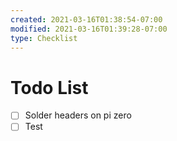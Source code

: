 ```yaml
---
created: 2021-03-16T01:38:54-07:00
modified: 2021-03-16T01:39:28-07:00
type: Checklist
---
```


# Todo List

- [ ] Solder headers on pi zero
- [ ] Test 